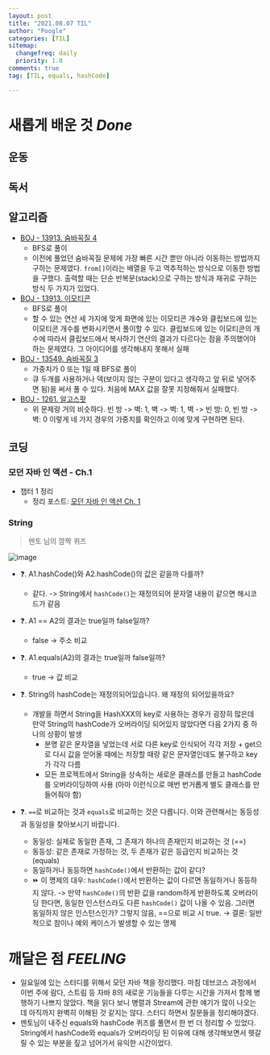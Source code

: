 ```yaml
---
layout: post
title: "2021.08.07 TIL"
author: "Poogle"
categories: [TIL]
sitemap:
  changefreq: daily
  priority: 1.0
comments: true
tag: [TIL, equals, hashCode]

---
```


# **새롭게 배운 것 *Done***
## **운동**
## **독서**
## **알고리즘**
* [BOJ - 13913. 숨바꼭질 4](https://github.com/suhyunsim/Algorithm_Practice/issues/154)
  * BFS로 풀이
  * 이전에 풀었던 숨바꼭질 문제에 가장 빠른 시간 뿐만 아니라 이동하는 방법까지 구하는 문제였다. `from[]`이라는 배열을 두고 역추적하는 방식으로 이동한 방법을 구했다. 출력할 때는 단순 반복문(stack)으로 구하는 방식과 재귀로 구하는 방식 두 가지가 있었다.
* [BOJ - 13913. 이모티콘](https://github.com/suhyunsim/Algorithm_Practice/issues/154)
  * BFS로 풀이
  * 할 수 있는 연산 세 가지에 맞게 화면에 있는 이모티콘 개수와 클립보드에 있는 이모티콘 개수를 변화시키면서 풀이할 수 있다. 클립보드에 있는 이모티콘의 개수에 따라서 클립보드에서 복사하기 연산의 결과가 다르다는 점을 주의했어야 하는 문제였다. 그 아이디어를 생각해내지 못해서 실패
* [BOJ - 13549. 숨바꼭질 3](https://github.com/suhyunsim/Algorithm_Practice/issues/156)
  * 가중치가 0 또는 1일 때 BFS로 풀이
  * 큐 두개를 사용하거나 덱(보이지 않는 구분이 있다고 생각하고 앞 뒤로 넣어주면 됨)을 써서 풀 수 있다. 처음에 MAX 값을 잘못 지정해줘서 실패했다.
* [BOJ - 1261. 알고스팟](https://github.com/suhyunsim/Algorithm_Practice/issues/157)
  * 위 문제랑 거의 비슷하다. 빈 방 -> 벽: 1, 벽 -> 벽: 1, 벽 -> 빈 방: 0, 빈 방 -> 벽: 0 이렇게 네 가지 경우의 가중치를 확인하고 이에 맞게 구현하면 된다.

## **코딩**
### 모던 자바 인 액션 - Ch.1
* 챕터 1 정리
  * 정리 포스트: [모던 자바 인 액션 Ch. 1](https://suhyunsim.github.io/2021-08-07/%EB%AA%A8%EB%8D%981)

### String
> 멘토 님의 깜짝 퀴즈

![image](https://user-images.githubusercontent.com/58318786/128604951-5328a729-da37-4fea-9d4f-0d66c1f8f994.png)

* ❓. A1.hashCode()와 A2.hashCode()의 값은 같을까 다를까?
  * 같다. -> String에서 `hashCode()`는 재정의되어 문자열 내용이 같으면 해시코드가 같음
* ❓. A1 == A2의 결과는 true일까 false일까?
  * false -> 주소 비교
* ❓. A1.equals(A2)의 결과는 true일까 false일까?
  * true -> 값 비교
* ❓. String의 hashCode는 재정의되어있습니다. 왜 재정의 되어있을까요?
  * 개발을 하면서 String을 HashXXX의 key로 사용하는 경우가 굉장히 많은데 만약 String의 hashCode가 오버라이딩 되어있지 않았다면 다음 2가지 중 하나의 상황이 발생
    * 분명 같은 문자열을 넣었는데 서로 다른 key로 인식되어 각각 저장 + get으로 다시 값을 얻어올 때에는 저장할 때랑 같은 문자열인데도 불구하고 key가 각각 다름
    * 모든 프로젝트에서 String을 상속하는 새로운 클래스를 만들고 hashCode를 오버라이딩하여 사용 (아마 이런식으로 매번 번거롭게 별도 클래스를 만들어줘야 함)

* ❓. `==`로 비교하는 것과 `equals`로 비교하는 것은 다릅니다. 이와 관련해서는 동등성과 동일성을 찾아보시기 바랍니다.
  * 동일성: 실제로 동일한 존재, 그 존재가 하나의 존재인지 비교하는 것 (==)
  * 동등성: 같은 존재로 가정하는 것, 두 존재가 같은 등급인지 비교하는 것 (equals)
  * 동일하거나 동등하면 `hashCode()`에서 반환하는 값이 같다? 
  * ⏩ 이 명제의 대우: `hashCode()`에서 반환하는 값이 다르면 동일하거나 동등하지 않다. -> 만약 `hashCode()`의 반환 값을 random하게 반환하도록 오버라이딩 한다면, 동일한 인스턴스라도 다른 `hashCode()` 값이 나올 수 있음. 그러면 동일하지 않은 인스턴스인가? 그렇지 않음, ==으로 비교 시 true. -> 결론: 일반적으로 참이나 예외 케이스가 발생할 수 있는 명제

# **깨달은 점 *FEELING***
* 일요일에 있는 스터디를 위해서 모던 자바 책을 정리했다. 마침 데브코스 과정에서 이번 주에 람다, 스트림 등 자바 8의 새로운 기능들을 다루는 시간을 가져서 함께 병행하기 나쁘지 않았다. 책을 읽다 보니 병렬과 Stream에 관한 얘기가 많이 나오는데 아직까지 완벽히 이해된 것 같지는 않다. 스터디 하면서 질문들을 정리해야겠다.
* 멘토님이 내주신 equals와 hashCode 퀴즈를 풀면서 한 번 더 정리할 수 있었다. String에서 hashCode와 equals가 오버라이딩 된 이유에 대해 생각해보면서 헷갈릴 수 있는 부분을 짚고 넘어가서 유익한 시간이었다.